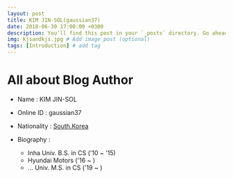 ```yaml
---
layout: post
title: KIM JIN-SOL(gaussian37)
date: 2018-06-30 17:00:00 +0300
description: You’ll find this post in your `_posts` directory. Go ahead and edit it and re-build the site to see your changes. # Add post description (optional)
img: kjsandkjs.jpg # Add image post (optional)
tags: [Introduction] # add tag
---
```


# All about Blog Author

+ Name : KIM JIN-SOL

+ Online ID : gaussian37

+ Nationality : [South.Korea](https://en.wikipedia.org/wiki/South_Korea)

+ Biography :
    - Inha Univ. B.S. in CS ('10 ~ '15)
    - Hyundai Motors ('16 ~ )
    - ... Univ. M.S. in CS ('19 ~ )
    
